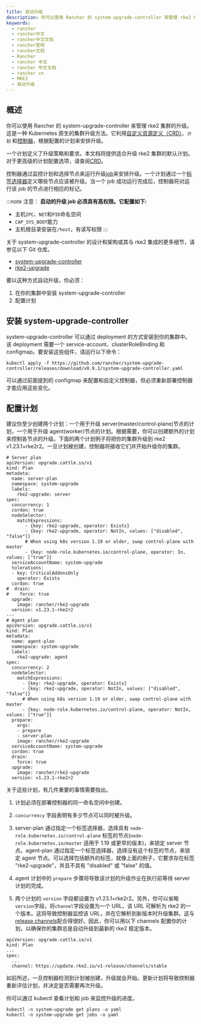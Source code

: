 ```yaml
---
title: 自动升级
description: 你可以使用 Rancher 的 system-upgrade-controller 来管理 rke2 集群的升级。这是一种 Kubernetes 原生的集群升级方法。它利用[自定义资源定义（CRD）](https://kubernetes.io/docs/concepts/extend-kubernetes/api-extension/custom-resources/#custom-resources)、`计划` 和[控制器](https://kubernetes.io/docs/concepts/architecture/controller/)，根据配置的计划来安排升级。
keywords:
  - rancher
  - rancher中文
  - rancher中文文档
  - rancher官网
  - rancher文档
  - Rancher
  - rancher 中文
  - rancher 中文文档
  - rancher cn
  - RKE2
  - 自动升级
---
```


## 概述

你可以使用 Rancher 的 system-upgrade-controller 来管理 rke2 集群的升级。这是一种 Kubernetes 原生的集群升级方法。它利用[自定义资源定义（CRD）](https://kubernetes.io/docs/concepts/extend-kubernetes/api-extension/custom-resources/#custom-resources)、`计划` 和[控制器](https://kubernetes.io/docs/concepts/architecture/controller/)，根据配置的计划来安排升级。

一个计划定义了升级策略和要求。本文档将提供适合升级 rke2 集群的默认计划。对于更高级的计划配置选项，请查阅[CRD](https://github.com/rancher/system-upgrade-controller/blob/master/pkg/apis/upgrade.cattle.io/v1/types.go)。

控制器通过监控计划和选择节点来运行升级[job](https://kubernetes.io/docs/concepts/workloads/controllers/jobs-run-to-completion/)来安排升级。一个计划通过一个[标签选择器](https://kubernetes.io/docs/concepts/overview/working-with-objects/labels/)定义哪些节点应该被升级。当一个 job 成功运行完成后，控制器将对运行该 job 的节点进行相应的标记。

:::note 注意：
**启动的升级 job 必须具有高权限。它配置如下:**

- 主机`IPC`、`NET`和`PID`命名空间
- `CAP_SYS_BOOT`能力
- 主机根目录安装在`/host`，有读写权限
  :::

关于 system-upgrade-controller 的设计和架构或其与 rke2 集成的更多细节，请参见以下 Git 仓库。

- [system-upgrade-controller](https://github.com/rancher/system-upgrade-controller)
- [rke2-upgrade](https://github.com/rancher/rke2-upgrade)

要以这种方式自动升级，你必须：

1. 在你的集群中安装 system-upgrade-controller
1. 配置计划

## 安装 system-upgrade-controller

system-upgrade-controller 可以通过 deployment 的方式安装到你的集群中。该 deployment 需要一个 service-account、clusterRoleBinding 和 configmap。要安装这些组件，请运行以下命令：

```
kubectl apply -f https://github.com/rancher/system-upgrade-controller/releases/download/v0.9.1/system-upgrade-controller.yaml
```

可以通过前面提到的 configmap 来配置和自定义控制器，但必须重新部署控制器才能应用这些变化。

## 配置计划

建议你至少创建两个计划：一个用于升级 server(master/control-plane)节点的计划，一个用于升级 agent(worker)节点的计划。根据需要，你可以创建额外的计划来控制各节点的升级。下面的两个计划例子将把你的集群升级到 rke2 v1.23.1+rke2r2。一旦计划被创建，控制器将接收它们并开始升级你的集群。

```
# Server plan
apiVersion: upgrade.cattle.io/v1
kind: Plan
metadata:
  name: server-plan
  namespace: system-upgrade
  labels:
    rke2-upgrade: server
spec:
  concurrency: 1
  cordon: true
  nodeSelector:
    matchExpressions:
       - {key: rke2-upgrade, operator: Exists}
       - {key: rke2-upgrade, operator: NotIn, values: ["disabled", "false"]}
       # When using k8s version 1.19 or older, swap control-plane with master
       - {key: node-role.kubernetes.io/control-plane, operator: In, values: ["true"]}
  serviceAccountName: system-upgrade
  tolerations:
  - key: CriticalAddonsOnly
    operator: Exists  
  cordon: true
#  drain:
#    force: true
  upgrade:
    image: rancher/rke2-upgrade
  version: v1.23.1-rke2r2
---
# Agent plan
apiVersion: upgrade.cattle.io/v1
kind: Plan
metadata:
  name: agent-plan
  namespace: system-upgrade
  labels:
    rke2-upgrade: agent
spec:
  concurrency: 2
  nodeSelector:
    matchExpressions:
      - {key: rke2-upgrade, operator: Exists}
      - {key: rke2-upgrade, operator: NotIn, values: ["disabled", "false"]}
      # When using k8s version 1.19 or older, swap control-plane with master
      - {key: node-role.kubernetes.io/control-plane, operator: NotIn, values: ["true"]}
  prepare:
    args:
    - prepare
    - server-plan
    image: rancher/rke2-upgrade
  serviceAccountName: system-upgrade
  cordon: true
  drain:
    force: true
  upgrade:
    image: rancher/rke2-upgrade
  version: v1.23.1-rke2r2
```

关于这些计划，有几件重要的事情需要指出。

1. 计划必须在部署控制器的同一命名空间中创建。

2. `concurrency` 字段表明有多少节点可以同时被升级。

3. server-plan 通过指定一个标签选择器，选择具有 `node-role.kubernetes.io/control-plane` 标签的节点(`node-role.kubernetes.io/master` 适用于 1.19 或更早的版本)，来锁定 server 节点。agent-plan 通过指定一个标签选择器，选择没有这个标签的节点，来锁定 agent 节点。可以选择包括额外的标签，就像上面的例子，它要求存在标签 "rke2-upgrade"，并且不具有 "disabled" 或 "false" 的值。

4. agent 计划中的 `prepare` 步骤将导致该计划的升级作业在执行前等待 server 计划的完成。

5. 两个计划的 `version` 字段都设置为 v1.23.1+rke2r2。另外，你可以省略`version`字段，将`channel`字段设置为一个 URL，该 URL 可解析为 rke2 的一个版本。这将导致控制器监控该 URL，并在它解析到新版本时升级集群。这与[release channels](/docs/rke2/upgrade/basic_upgrade//#release-channels)配合得很好。因此，你可以用以下 channels 配置你的计划，以确保你的集群总是自动升级到最新的 rke2 稳定版本。

```
apiVersion: upgrade.cattle.io/v1
kind: Plan
...
spec:
  ...
  channel: https://update.rke2.io/v1-release/channels/stable

```

如前所述，一旦控制器检测到计划被创建，升级就会开始。更新计划将导致控制器重新评估计划，并决定是否需要再次升级。

你可以通过 kubectl 查看计划和 job 来监控升级的进度。

```
kubectl -n system-upgrade get plans -o yaml
kubectl -n system-upgrade get jobs -o yaml
```
